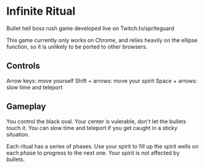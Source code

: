 # Infinite Ritual
Bullet hell boss rush game developed live on Twitch.tv/spriteguard

This game currently only works on Chrome, and relies heavily on the ellipse
function, so it is unlikely to be ported to other browsers.

## Controls

Arrow keys: move yourself
Shift + arrows: move your spirit
Space + arrows: slow time and teleport

## Gameplay

You control the black oval. Your center is vulerable, don't let the bullets
touch it. You can slow time and teleport if you get caught in a sticky situation.

Each ritual has a series of phases. Use your spirit to fill up the spirit wells
on each phase to progress to the next one. Your spirit is not affected by bullets.